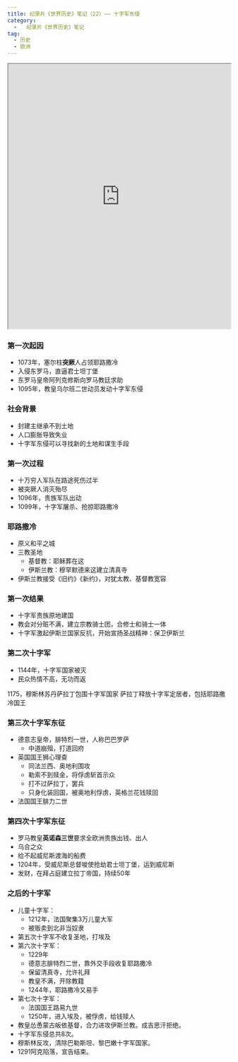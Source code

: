 ```yaml
---
title: 纪录片《世界历史》笔记（22）—— 十字军东侵
category:
  -   纪录片《世界历史》笔记
tag: 
  - 历史
  - 欧洲
---
```


<iframe src="https://www.bilibili.com/bangumi/play/ep517748" width="100%" style="max-width: 700px;" height="600px"></iframe>

### 第一次起因
- 1073年，塞尔柱**突厥**人占领耶路撒冷
- 入侵东罗马，直逼君士坦丁堡
- 东罗马皇帝阿列克修斯向罗马教廷求助
- 1095年，教皇乌尔班二世动员发动十字军东侵

### 社会背景
- 封建主继承不到土地
- 人口膨胀导致失业
- 十字军东侵可以寻找新的土地和谋生手段

### 第一次过程
- 十万穷人军队在路途死伤过半
- 被突厥人消灭殆尽
- 1096年，贵族军队出动
- 1099年，十字军屠杀、抢掠耶路撒冷


### 耶路撒冷
- 原义和平之城
- 三教圣地
  - 基督教：耶稣葬在这
  - 伊斯兰教：穆罕默德来这建立清真寺
- 伊斯兰教接受《旧约》《新约》，对犹太教、基督教宽容

### 第一次结果
- 十字军贵族原地建国
- 教会对分赃不满，建立宗教骑士团，合修士和骑士一体
- 十字军激起伊斯兰国家反抗，开始宣扬圣战精神：保卫伊斯兰

### 第二次十字军
- 1144年，十字军国家被灭
- 民众热情不高，无功而返

1175，穆斯林苏丹萨拉丁包围十字军国家
萨拉丁释放十字军定居者，包括耶路撒冷国王

### 第三次十字军东征
- 德意志皇帝，腓特烈一世，人称巴巴罗萨
  - 中道崩殂，打道回府
- 英国国王狮心理查
  - 同法兰西、奥地利围攻
  - 勒索不到赎金，将俘虏斩首示众
  - 打不过萨拉丁，罢兵
  - 只身化装回国，被奥地利俘虏，英格兰花钱赎回
- 法国国王腓力二世

### 第四次十字军东征
- 罗马教皇**英诺森三世**要求全欧洲贵族出钱、出人
- 乌合之众
- 给不起威尼斯渡海的船费
- 1204年，受威尼斯总督唆使抢劫君士坦丁堡，运到威尼斯
- 发财，在拜占庭建立拉丁帝国，持续50年

### 之后的十字军
- 儿童十字军：
  - 1212年，法国聚集3万儿童大军
  - 被贩卖到北非当奴隶
- 第五次十字军不收复圣地，打埃及
- 第六次十字军：
  - 1229年
  - 德意志腓特烈二世，靠外交手段收复耶路撒冷
  - 保留清真寺，允许礼拜
  - 教皇不满，开除教籍
  - 1244年，耶路撒冷又易手
- 第七次十字军：
  - 法国国王路易九世
  - 1250年，进入埃及，被俘虏，给钱赎人
- 教皇怂恿蒙古皈依基督，合力进攻伊斯兰教。成吉思汗拒绝。
- 十字军东侵总共8次。
- 穆斯林反攻，清除巴勒斯坦、黎巴嫩十字军国家。
- 1291阿克陷落，宣告结束。
